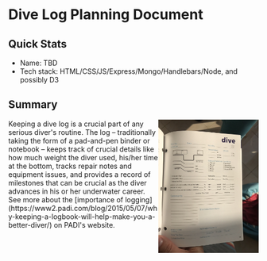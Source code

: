 # Dive Log Planning Document

## Quick Stats
+ Name: TBD
+ Tech stack: HTML/CSS/JS/Express/Mongo/Handlebars/Node, and possibly D3

## Summary
<img src="dive_log_example.jpeg" width="40%" align="right">
Keeping a dive log is a crucial part of any serious diver's routine.  The log – traditionally taking the form of a pad-and-pen binder or notebook – keeps track of crucial details like how much weight the diver used, his/her time at the bottom, tracks repair notes and equipment issues, and provides a record of milestones that can be crucial as the diver advances in his or her underwater career.  See more about the [importance of logging](https://www2.padi.com/blog/2015/05/07/why-keeping-a-logbook-will-help-make-you-a-better-diver/) on PADI's website.